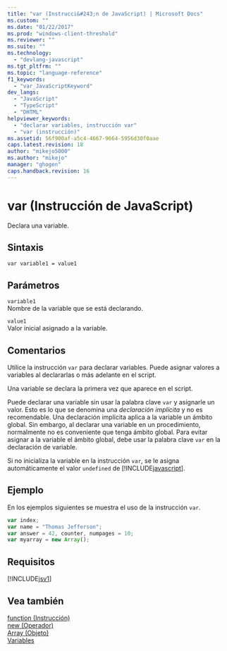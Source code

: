 ```yaml
---
title: "var (Instrucci&#243;n de JavaScript) | Microsoft Docs"
ms.custom: ""
ms.date: "01/22/2017"
ms.prod: "windows-client-threshold"
ms.reviewer: ""
ms.suite: ""
ms.technology: 
  - "devlang-javascript"
ms.tgt_pltfrm: ""
ms.topic: "language-reference"
f1_keywords: 
  - "var_JavaScriptKeyword"
dev_langs: 
  - "JavaScript"
  - "TypeScript"
  - "DHTML"
helpviewer_keywords: 
  - "declarar variables, instrucción var"
  - "var (instrucción)"
ms.assetid: 56f900af-a5c4-4667-9664-5956d30f0aae
caps.latest.revision: 18
author: "mikejo5000"
ms.author: "mikejo"
manager: "ghogen"
caps.handback.revision: 16
---
```

# var (Instrucci&#243;n de JavaScript)
Declara una variable.  
  
## Sintaxis  
  
```  
var variable1 = value1  
```  
  
## Parámetros  
 `variable1`  
 Nombre de la variable que se está declarando.  
  
 `value1`  
 Valor inicial asignado a la variable.  
  
## Comentarios  
 Utilice la instrucción `var` para declarar variables.  Puede asignar valores a variables al declararlas o más adelante en el script.  
  
 Una variable se declara la primera vez que aparece en el script.  
  
 Puede declarar una variable sin usar la palabra clave `var` y asignarle un valor.  Esto es lo que se denomina una *declaración implícita* y no es recomendable.  Una declaración implícita aplica a la variable un ámbito global.  Sin embargo, al declarar una variable en un procedimiento, normalmente no es conveniente que tenga ámbito global.  Para evitar asignar a la variable el ámbito global, debe usar la palabra clave `var` en la declaración de variable.  
  
 Si no inicializa la variable en la instrucción `var`, se le asigna automáticamente el valor `undefined` de [!INCLUDE[javascript](../../javascript/includes/javascript-md.md)].  
  
## Ejemplo  
 En los ejemplos siguientes se muestra el uso de la instrucción `var`.  
  
```javascript  
var index;  
var name = "Thomas Jefferson";  
var answer = 42, counter, numpages = 10;  
var myarray = new Array();  
```  
  
## Requisitos  
 [!INCLUDE[jsv1](../../javascript/misc/includes/jsv1-md.md)]  
  
## Vea también  
 [function \(Instrucción\)](../../javascript/reference/function-statement-javascript.md)   
 [new \(Operador\)](../../javascript/reference/new-operator-decrementjavascript.md)   
 [Array \(Objeto\)](../../javascript/reference/array-object-javascript.md)   
 [Variables](../../javascript/variables-javascript.md)